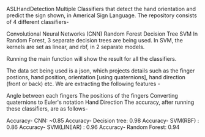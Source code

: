 ASLHandDetection
Multiple Classifiers that detect the hand orientation and predict the sign shown, in Americal Sign Language.
The repository consists of 4 different classifiers-

Convolutional Neural Networks (CNN)
Random Forest
Decision Tree
SVM
In Random Forest, 3 separate decision trees are being used. In SVM, the kernels are set as linear, and rbf, in 2 separate models.

Running the main function will show the result for all the classifiers.

The data set being used is a json, which projects details such as the finger postions, hand position, orientation [using quaternions], hand direction (front or back) etc. We are extracting the following features -

Angle between each fingers
The positions of the fingers
Converting quaternions to Euler's notation
Hand Direction
The accuracy, after running these classifiers, are as follows-

Accuracy- CNN: ~0.85
Accuracy- Decision tree: 0.98
Accuracy- SVM(RBF) : 0.86
Accuracy- SVM(LINEAR) : 0.96
Accuracy- Random Forest: 0.94
